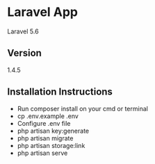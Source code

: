 # Laravel App
Laravel 5.6
## Version
1.4.5

## Installation Instructions
- Run composer install on your cmd or terminal
- cp .env.example .env
- Configure .env file
- php artisan key:generate
- php artisan migrate
- php artisan storage:link
- php artisan serve